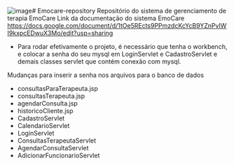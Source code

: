 ![image](https://github.com/user-attachments/assets/46ceed05-bdd1-435b-aa81-1287597684bc)# Emocare-repository
 Repositório do sistema de gerenciamento de terapia EmoCare
 Link da documentação do sistema EmoCare 
 https://docs.google.com/document/d/1tOe5REcts9PPmzdcKcYcB9YZnPvIWI9kxpcEDwuX3Mo/edit?usp=sharing
 - Para rodar efetivamente o projeto, é necessário que tenha o workbench, e colocar a senha do seu mysql em LoginServlet e CadastroServlet e demais classes servlet que contém conexão com mysql.

Mudanças para inserir a senha nos arquivos para o banco de dados
- consultasParaTerapeuta.jsp
- consultasTerapeuta.jsp
- agendarConsulta.jsp
- historicoCliente.jsp
- CadastroServlet
- CalendarioServlet
- LoginServlet
- ConsultasTerapeutaServlet
- AgendarConsultaServlet
- AdicionarFuncionarioServlet

